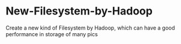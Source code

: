 New-Filesystem-by-Hadoop
========================

Create a new kind of Filesystem by Hadoop, which can have a good performance in storage of many pics